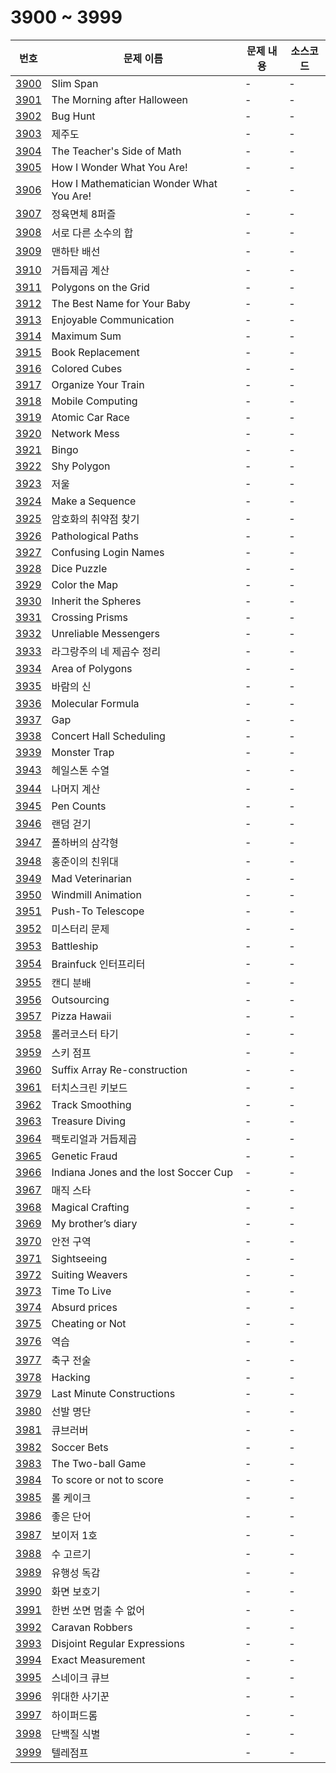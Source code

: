 # 3900 ~ 3999

번호 | 문제 이름 | 문제 내용 | 소스코드
--- | --- | --- | ---
[3900](https://www.acmicpc.net/problem/3900) | Slim Span | - | -
[3901](https://www.acmicpc.net/problem/3901) | The Morning after Halloween | - | -
[3902](https://www.acmicpc.net/problem/3902) | Bug Hunt | - | -
[3903](https://www.acmicpc.net/problem/3903) | 제주도 | - | -
[3904](https://www.acmicpc.net/problem/3904) | The Teacher's Side of Math | - | -
[3905](https://www.acmicpc.net/problem/3905) | How I Wonder What You Are! | - | -
[3906](https://www.acmicpc.net/problem/3906) | How I Mathematician Wonder What You Are! | - | -
[3907](https://www.acmicpc.net/problem/3907) | 정육면체 8퍼즐 | - | -
[3908](https://www.acmicpc.net/problem/3908) | 서로 다른 소수의 합 | - | -
[3909](https://www.acmicpc.net/problem/3909) | 맨하탄 배선 | - | -
[3910](https://www.acmicpc.net/problem/3910) | 거듭제곱 계산 | - | -
[3911](https://www.acmicpc.net/problem/3911) | Polygons on the Grid | - | -
[3912](https://www.acmicpc.net/problem/3912) | The Best Name for Your Baby | - | -
[3913](https://www.acmicpc.net/problem/3913) | Enjoyable Communication | - | -
[3914](https://www.acmicpc.net/problem/3914) | Maximum Sum | - | -
[3915](https://www.acmicpc.net/problem/3915) | Book Replacement | - | -
[3916](https://www.acmicpc.net/problem/3916) | Colored Cubes | - | -
[3917](https://www.acmicpc.net/problem/3917) | Organize Your Train | - | -
[3918](https://www.acmicpc.net/problem/3918) | Mobile Computing | - | -
[3919](https://www.acmicpc.net/problem/3919) | Atomic Car Race | - | -
[3920](https://www.acmicpc.net/problem/3920) | Network Mess | - | -
[3921](https://www.acmicpc.net/problem/3921) | Bingo | - | -
[3922](https://www.acmicpc.net/problem/3922) | Shy Polygon | - | -
[3923](https://www.acmicpc.net/problem/3923) | 저울 | - | -
[3924](https://www.acmicpc.net/problem/3924) | Make a Sequence | - | -
[3925](https://www.acmicpc.net/problem/3925) | 암호화의 취약점 찾기 | - | -
[3926](https://www.acmicpc.net/problem/3926) | Pathological Paths | - | -
[3927](https://www.acmicpc.net/problem/3927) | Confusing Login Names | - | -
[3928](https://www.acmicpc.net/problem/3928) | Dice Puzzle | - | -
[3929](https://www.acmicpc.net/problem/3929) | Color the Map | - | -
[3930](https://www.acmicpc.net/problem/3930) | Inherit the Spheres | - | -
[3931](https://www.acmicpc.net/problem/3931) | Crossing Prisms | - | -
[3932](https://www.acmicpc.net/problem/3932) | Unreliable Messengers | - | -
[3933](https://www.acmicpc.net/problem/3933) | 라그랑주의 네 제곱수 정리 | - | -
[3934](https://www.acmicpc.net/problem/3934) | Area of Polygons | - | -
[3935](https://www.acmicpc.net/problem/3935) | 바람의 신 | - | -
[3936](https://www.acmicpc.net/problem/3936) | Molecular Formula | - | -
[3937](https://www.acmicpc.net/problem/3937) | Gap | - | -
[3938](https://www.acmicpc.net/problem/3938) | Concert Hall Scheduling | - | -
[3939](https://www.acmicpc.net/problem/3939) | Monster Trap | - | -
[3943](https://www.acmicpc.net/problem/3943) | 헤일스톤 수열 | - | -
[3944](https://www.acmicpc.net/problem/3944) | 나머지 계산 | - | -
[3945](https://www.acmicpc.net/problem/3945) | Pen Counts | - | -
[3946](https://www.acmicpc.net/problem/3946) | 랜덤 걷기 | - | -
[3947](https://www.acmicpc.net/problem/3947) | 폴하버의 삼각형 | - | -
[3948](https://www.acmicpc.net/problem/3948) | 홍준이의 친위대 | - | -
[3949](https://www.acmicpc.net/problem/3949) | Mad Veterinarian | - | -
[3950](https://www.acmicpc.net/problem/3950) | Windmill Animation | - | -
[3951](https://www.acmicpc.net/problem/3951) | Push-To Telescope | - | -
[3952](https://www.acmicpc.net/problem/3952) | 미스터리 문제 | - | -
[3953](https://www.acmicpc.net/problem/3953) | Battleship | - | -
[3954](https://www.acmicpc.net/problem/3954) | Brainfuck 인터프리터 | - | -
[3955](https://www.acmicpc.net/problem/3955) | 캔디 분배 | - | -
[3956](https://www.acmicpc.net/problem/3956) | Outsourcing | - | -
[3957](https://www.acmicpc.net/problem/3957) | Pizza Hawaii | - | -
[3958](https://www.acmicpc.net/problem/3958) | 롤러코스터 타기 | - | -
[3959](https://www.acmicpc.net/problem/3959) | 스키 점프 | - | -
[3960](https://www.acmicpc.net/problem/3960) | Suffix Array Re-construction | - | -
[3961](https://www.acmicpc.net/problem/3961) | 터치스크린 키보드 | - | -
[3962](https://www.acmicpc.net/problem/3962) | Track Smoothing | - | -
[3963](https://www.acmicpc.net/problem/3963) | Treasure Diving | - | -
[3964](https://www.acmicpc.net/problem/3964) | 팩토리얼과 거듭제곱 | - | -
[3965](https://www.acmicpc.net/problem/3965) | Genetic Fraud | - | -
[3966](https://www.acmicpc.net/problem/3966) | Indiana Jones and the lost Soccer Cup | - | -
[3967](https://www.acmicpc.net/problem/3967) | 매직 스타 | - | -
[3968](https://www.acmicpc.net/problem/3968) | Magical Crafting | - | -
[3969](https://www.acmicpc.net/problem/3969) | My brother’s diary | - | -
[3970](https://www.acmicpc.net/problem/3970) | 안전 구역 | - | -
[3971](https://www.acmicpc.net/problem/3971) | Sightseeing | - | -
[3972](https://www.acmicpc.net/problem/3972) | Suiting Weavers | - | -
[3973](https://www.acmicpc.net/problem/3973) | Time To Live | - | -
[3974](https://www.acmicpc.net/problem/3974) | Absurd prices | - | -
[3975](https://www.acmicpc.net/problem/3975) | Cheating or Not | - | -
[3976](https://www.acmicpc.net/problem/3976) | 역습 | - | -
[3977](https://www.acmicpc.net/problem/3977) | 축구 전술 | - | -
[3978](https://www.acmicpc.net/problem/3978) | Hacking | - | -
[3979](https://www.acmicpc.net/problem/3979) | Last Minute Constructions | - | -
[3980](https://www.acmicpc.net/problem/3980) | 선발 명단 | - | -
[3981](https://www.acmicpc.net/problem/3981) | 큐브러버 | - | -
[3982](https://www.acmicpc.net/problem/3982) | Soccer Bets | - | -
[3983](https://www.acmicpc.net/problem/3983) | The Two-ball Game | - | -
[3984](https://www.acmicpc.net/problem/3984) | To score or not to score | - | -
[3985](https://www.acmicpc.net/problem/3985) | 롤 케이크 | - | -
[3986](https://www.acmicpc.net/problem/3986) | 좋은 단어 | - | -
[3987](https://www.acmicpc.net/problem/3987) | 보이저 1호 | - | -
[3988](https://www.acmicpc.net/problem/3988) | 수 고르기 | - | -
[3989](https://www.acmicpc.net/problem/3989) | 유행성 독감 | - | -
[3990](https://www.acmicpc.net/problem/3990) | 화면 보호기 | - | -
[3991](https://www.acmicpc.net/problem/3991) | 한번 쏘면 멈출 수 없어 | - | -
[3992](https://www.acmicpc.net/problem/3992) | Caravan Robbers | - | -
[3993](https://www.acmicpc.net/problem/3993) | Disjoint Regular Expressions | - | -
[3994](https://www.acmicpc.net/problem/3994) | Exact Measurement | - | -
[3995](https://www.acmicpc.net/problem/3995) | 스네이크 큐브 | - | -
[3996](https://www.acmicpc.net/problem/3996) | 위대한 사기꾼 | - | -
[3997](https://www.acmicpc.net/problem/3997) | 하이퍼드롬 | - | -
[3998](https://www.acmicpc.net/problem/3998) | 단백질 식별 | - | -
[3999](https://www.acmicpc.net/problem/3999) | 텔레점프 | - | -
